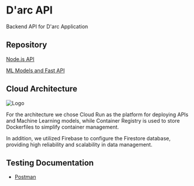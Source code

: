 # D'arc API

Backend API for D'arc Application

## Repository

[Node.js API](https://github.com/hanunsusanti/D-arc-API)

[ML Models and Fast API](https://github.com/Afidatunnisa/Darc-ML-API.git)

## Cloud Architecture

![Logo](https://drive.google.com/file/d/1dQPyDvzoSigFrgwtCOAejUyoRdgGnpK3/view?usp=sharing)

For the architecture we chose Cloud Run as the platform for deploying APIs and Machine Learning models, while Container Registry is used to store Dockerfiles to simplify container management.

In addition, we utilized Firebase to configure the Firestore database, providing high reliability and scalability in data management.


## Testing Documentation

- [Postman](https://documenter.getpostman.com/view/30254040/2s9YkraKX9)
